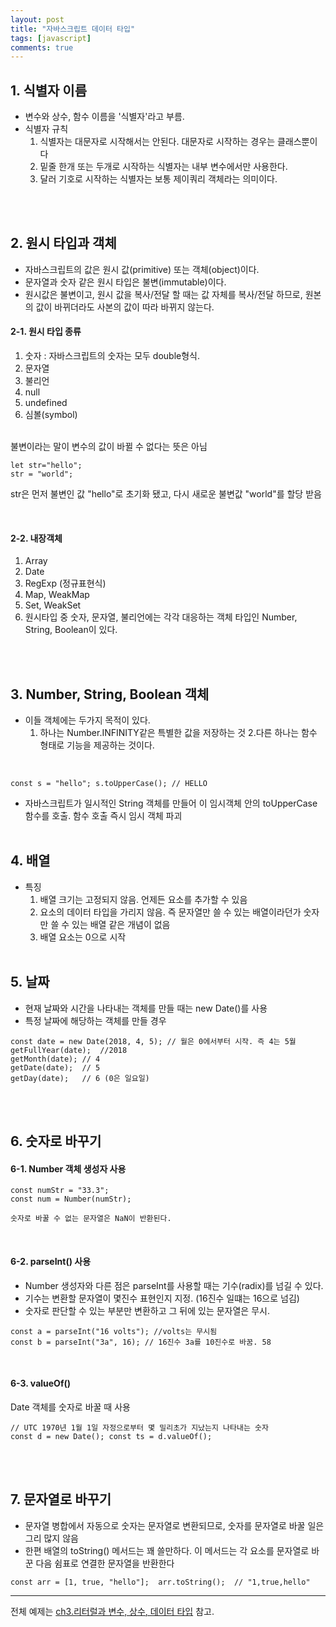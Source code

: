 ```yaml
---
layout: post
title: "자바스크립트 데이터 타입"
tags: [javascript]
comments: true
---
```


## 1. 식별자 이름
- 변수와 상수, 함수 이름을 '식별자'라고 부름.
- 식별자 규칙
  1. 식별자는 대문자로 시작해서는 안된다. 대문자로 시작하는 경우는 클래스뿐이다
  2. 밑줄 한개 또는 두개로 시작하는 식별자는 내부 변수에서만 사용한다.
  3. 달러 기호로 시작하는 식별자는 보통 제이쿼리 객체라는 의미이다.

<br/><br/>
## 2. 원시 타입과 객체
- 자바스크립트의 값은 원시 값(primitive) 또는 객체(object)이다.
- 문자열과 숫자 같은 원시 타입은 불변(immutable)이다.
- 원시값은 불변이고, 원시 값을 복사/전달 할 때는 값 자체를 복사/전달 하므로, 원본의 값이 바뀌더라도 사본의 값이 따라 바뀌지 않는다.

#### 2-1. 원시 타입 종류
  1. 숫자 : 자바스크립트의 숫자는 모두 double형식.
  2. 문자열
  3. 불리언
  4. null
  5. undefined
  6. 심볼(symbol)

<br>
불변이라는 말이 변수의 값이 바뀔 수 없다는 뜻은 아님  

```  
let str="hello";
str = "world";
```  

str은 먼저 불변인 값 "hello"로 초기화 됐고, 다시 새로운 불변값 "world"를 할당 받음

<br>

#### 2-2. 내장객체
  1. Array
  2. Date
  3. RegExp (정규표현식)
  4. Map, WeakMap
  5. Set, WeakSet 
  6. 원시타입 중 숫자, 문자열, 불리언에는 각각 대응하는 객체 타입인 Number, String, Boolean이 있다.

<br/><br/>

## 3. Number, String, Boolean 객체
- 이들 객체에는 두가지 목적이 있다.
  1. 하나는 Number.INFINITY같은 특별한 값을 저장하는 것
  2.다른 하나는 함수 형태로 기능을 제공하는 것이다.
<br>
  
```  
const s = "hello"; s.toUpperCase(); // HELLO
```  

- 자바스크립트가 일시적인 String 객체를 만들어 이 임시객체 안의 toUpperCase 함수를 호출. 함수 호출 즉시 임시 객체 파괴
<br/><br/>


## 4. 배열
- 특징
  1. 배열 크기는 고정되지 않음. 언제든 요소를 추가할 수 있음
  2. 요소의 데이터 타입을 가리지 않음. 즉 문자열만 쓸 수 있는 배열이라던가 숫자만 쓸 수 있는 배열 같은 개념이 없음
  3. 배열 요소는 0으로 시작
<br/><br/>


## 5. 날짜
- 현재 날짜와 시간을 나타내는 객체를 만들 때는 new Date()를 사용
- 특정 날짜에 해당하는 객체를 만들 경우  
```
const date = new Date(2018, 4, 5); // 월은 0에서부터 시작. 즉 4는 5월
getFullYear(date);  //2018
getMonth(date); // 4
getDate(date);  // 5
getDay(date);   // 6 (0은 일요일)
```  
<br/><br/>


## 6. 숫자로 바꾸기
#### 6-1. Number 객체 생성자 사용
```  
const numStr = "33.3";
const num = Number(numStr);

숫자로 바꿀 수 없는 문자열은 NaN이 반환된다.
```  
<br/>

#### 6-2. parseInt() 사용
  - Number 생성자와 다른 점은 parseInt를 사용할 때는 기수(radix)를 넘길 수 있다.
  - 기수는 변환할 문자열이 몇진수 표현인지 지정. (16진수 일떄는 16으로 넘김)
  - 숫자로 판단할 수 있는 부분만 변환하고 그 뒤에 있는 문자열은 무시.  
```  
const a = parseInt("16 volts"); //volts는 무시됨
const b = parseInt("3a", 16); // 16진수 3a를 10진수로 바꿈. 58
```
<br>

#### 6-3. valueOf()
Date 객체를 숫자로 바꿀 때 사용  
```
// UTC 1970년 1월 1일 자정으로부터 몇 밀리초가 지났는지 나타내는 숫자
const d = new Date(); const ts = d.valueOf();
```

<br/><br/>


## 7. 문자열로 바꾸기
- 문자열 병합에서 자동으로 숫자는 문자열로 변환되므로, 숫자를 문자열로 바꿀 일은 그리 많지 않음
- 한편 배열의 toString() 메서드는 꽤 쓸만하다. 이 메서드는 각 요소를 문자열로 바꾼 다음 쉼표로 연결한 문자열을 반환한다  
```
const arr = [1, true, "hello"];  arr.toString();  // "1,true,hello"
```

---
전체 예제는 [ch3.리터럴과 변수, 상수, 데이터 타입](https://github.com/yoojh9/learning-javascript-example/tree/master/ch3) 참고.

